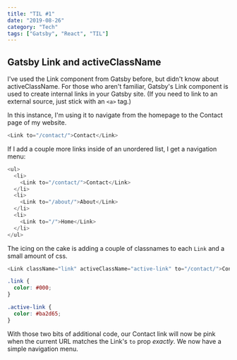 ```yaml
---
title: "TIL #1"
date: "2019-08-26"
category: "Tech"
tags: ["Gatsby", "React", "TIL"]
---
```


## Gatsby Link and activeClassName

I've used the Link component from Gatsby before, but didn't know about activeClassName. For those who aren't familiar, Gatsby's Link component is used to create internal links in your Gatsby site. (If you need to link to an external source, just stick with an `<a>` tag.)

In this instance, I'm using it to navigate from the homepage to the Contact page of my website.

```javascript
<Link to="/contact/">Contact</Link>
```

If I add a couple more links inside of an unordered list, I get a navigation menu:

```javascript
<ul>
  <li>
    <Link to="/contact/">Contact</Link>
  </li>
  <li>
    <Link to="/about/">About</Link>
  </li>
  <li>
    <Link to="/">Home</Link>
  </li>
</ul>
```

The icing on the cake is adding a couple of classnames to each `Link` and a small amount of css.

```javascript
<Link className="link" activeClassName="active-link" to="/contact/">Contact</Link>
```

```css
.link {
  color: #000;
}

.active-link {
  color: #ba2d65;
}
```

With those two bits of additional code, our Contact link will now be pink when the current URL matches the Link's `to` prop *exactly*. We now have a simple navigation menu.

